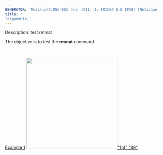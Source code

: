 ```yaml
---
GENERATOR: 'Mozilla/4.05C-SGI [en] (X11; I; IRIX64 6.5 IP30) [Netscape]'
title: '
*arguments:'
---
```


 Description: test rmmat

   The objective is to test the **rmmat** command.

    

   [Example 1](description_rmmat.md)
   [<img height="300" width="300" src="https://lanl.github.io/LaGriT/assets/images/rmmat4_tn.gif">"114"
   "89"](description_rmmat.md)

